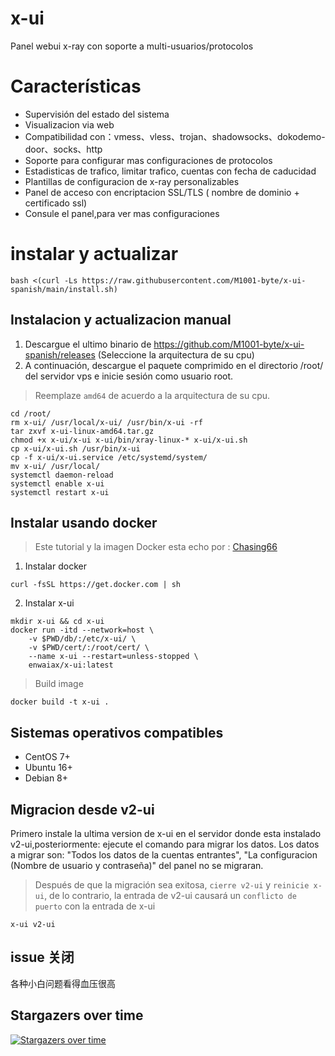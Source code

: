 # x-ui
Panel webui x-ray con soporte a multi-usuarios/protocolos

# Características
- Supervisión del estado del sistema
- Visualizacion via web
- Compatibilidad con：vmess、vless、trojan、shadowsocks、dokodemo-door、socks、http
- Soporte para configurar mas configuraciones de protocolos
- Estadisticas de trafico, limitar trafico, cuentas con fecha de caducidad
- Plantillas de configuracion de x-ray personalizables
- Panel de acceso con encriptacion SSL/TLS ( nombre de dominio + certificado ssl)
- Consule el panel,para ver mas configuraciones

# instalar y actualizar
```
bash <(curl -Ls https://raw.githubusercontent.com/M1001-byte/x-ui-spanish/main/install.sh)
```

## Instalacion y actualizacion manual
1. Descargue el ultimo binario de https://github.com/M1001-byte/x-ui-spanish/releases (Seleccione la arquitectura de su cpu)
2. A continuación, descargue el paquete comprimido en el directorio /root/ del servidor vps e inicie sesión como usuario root.

> Reemplaze `amd64` de acuerdo a la arquitectura de su cpu.

```
cd /root/
rm x-ui/ /usr/local/x-ui/ /usr/bin/x-ui -rf
tar zxvf x-ui-linux-amd64.tar.gz
chmod +x x-ui/x-ui x-ui/bin/xray-linux-* x-ui/x-ui.sh
cp x-ui/x-ui.sh /usr/bin/x-ui
cp -f x-ui/x-ui.service /etc/systemd/system/
mv x-ui/ /usr/local/
systemctl daemon-reload
systemctl enable x-ui
systemctl restart x-ui
```

## Instalar usando docker

> Este tutorial y la imagen Docker esta echo por : [Chasing66](https://github.com/Chasing66)
1. Instalar docker
```shell
curl -fsSL https://get.docker.com | sh
```
2. Instalar x-ui
```shell
mkdir x-ui && cd x-ui
docker run -itd --network=host \
    -v $PWD/db/:/etc/x-ui/ \
    -v $PWD/cert/:/root/cert/ \
    --name x-ui --restart=unless-stopped \
    enwaiax/x-ui:latest
```
>Build image
```shell
docker build -t x-ui .
```

## Sistemas operativos compatibles
- CentOS 7+
- Ubuntu 16+
- Debian 8+

## Migracion desde v2-ui
Primero instale la ultima version de x-ui en el servidor donde esta instalado v2-ui,posteriormente: ejecute el comando para migrar los datos. Los datos a migrar son: "Todos los datos de la cuentas entrantes", "La configuracion (Nombre de usuario y contraseña)" del panel no se migraran.

> Después de que la migración sea exitosa, `cierre v2-ui` y `reinicie x-ui`, de lo contrario, la entrada de v2-ui causará un `conflicto de puerto` con la entrada de x-ui
```shell
x-ui v2-ui
```

## issue 关闭

各种小白问题看得血压很高

## Stargazers over time

[![Stargazers over time](https://starchart.cc/vaxilu/x-ui.svg)](https://starchart.cc/vaxilu/x-ui)

